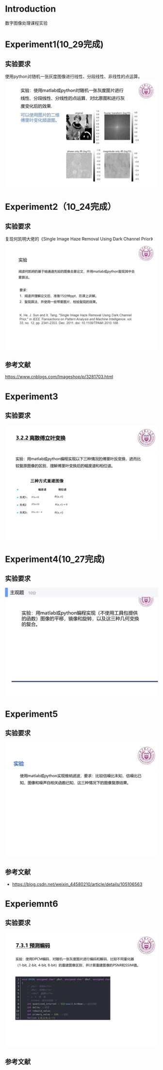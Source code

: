 # Introduction
数字图像处理课程实验
# Experiment1(10_29完成)
## 实验要求
使用python对随机一张灰度图像进行线性、分段线性、非线性的点运算。
<img src=./assest/experiment1.jpeg>

# Experiment2（10_24完成）
## 实验要求
复现何凯明大佬的《Single Image Haze Removal Using Dark Channel Prior》
<img src=./assest/experiment2.jpeg>

## 参考文献
https://www.cnblogs.com/Imageshop/p/3281703.html
# Experiment3
## 实验要求
<img src=./assest/experiment3.jpeg>

# Experiment4(10_27完成)
## 实验要求
<img src=./assest/experiment4.jpeg>

# Experiment5
## 实验要求
<img src=./assest/experiment5.jpg>

## 参考文献
+ https://blog.csdn.net/weixin_44580210/article/details/105106563
# Experiemnt6
## 实验要求
<img src=./assest/experiment6.jpg>

## 参考文献
